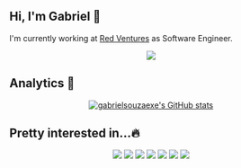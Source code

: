 ## Hi, I'm Gabriel 🐉
<p>
   I'm currently working at <a href="https://redventures.com.br">Red Ventures</a> as Software Engineer.
</p>
<p align="center">
   <a href="https://www.linkedin.com/in/gabrielsouza-/">
      <img src="https://img.shields.io/badge/linkedin-%230077B5.svg?style=for-the-badge&logo=linkedin&logoColor=white" /> 
   </a>
</p>

## Analytics 🔬


<p align="center"><a href="http://www.github.com/gabrielsouzaexe"><img src="https://github-readme-stats-git-masterrstaa-rickstaa.vercel.app/api?username=gabrielsouzaexe&show_icons=true&hide=&count_private=true&title_color=C70039&text_color=ffffff&icon_color=3382ed&bg_color=171717&hide_border=true&show_icons=true" alt="gabrielsouzaexe's GitHub stats" /></a>
<!-- <a><img src="https://github-readme-streak-stats.herokuapp.com/?user=gabrielsouzaexe&stroke=ffffff&background=171717&ring=C70039&fire=C70039&currStreakNum=ffffff&currStreakLabel=C70039&sideNums=ffffff&sideLabels=ffffff&dates=ffffff&hide_border=true" alt="gabrielsouzaexe`s Streak Record" />
</a> -->
</p>



## Pretty interested in...🔥
<p align="center">
  <img src="https://img.shields.io/badge/mysql-%2300f.svg?style=for-the-badge&logo=mysql&logoColor=white" />
  <img src="https://img.shields.io/badge/AWS-%23FF9900.svg?style=for-the-badge&logo=amazon-aws&logoColor=white" />
  <img src="https://img.shields.io/badge/typescript-%23007ACC.svg?style=for-the-badge&logo=typescript&logoColor=white" />
  <img src="https://img.shields.io/badge/redis-%23DD0031.svg?style=for-the-badge&logo=redis&logoColor=white" />
  <img src="https://img.shields.io/badge/go-%2300ADD8.svg?style=for-the-badge&logo=go&logoColor=white" />
   <img src="https://img.shields.io/badge/elixir-%234B275F.svg?style=for-the-badge&logo=elixir&logoColor=white" />
   <img src="https://img.shields.io/badge/kubernetes-%23326ce5.svg?style=for-the-badge&logo=kubernetes&logoColor=white" />
</p>
